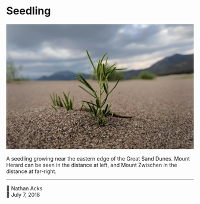 # Seedling

![A small plant emerges from the sand](assets/858f3954f9ee53e3b4dd42714dc5e2a8.webp)

A seedling growing near the eastern edge of the Great Sand Dunes. Mount Herard can be seen in the distance at left, and Mount Zwischen in the distance at far-right.

- - - -

<span aria-hidden="true">👤</span> Nathan Acks  
<span aria-hidden="true">📅</span> July 7, 2018
